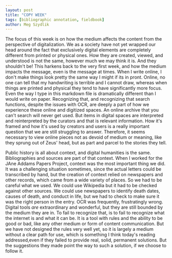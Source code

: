 ```yaml
---  
layout: post  
title: "COPY WEEK"  
tags: [bibliographic annotation, fieldbook]  
author: Meg Szydlik 
---
```


The focus of this week is on how the medium affects the content from the perspective of digitalization. We as a society have not yet wrapped our head around the fact that exclusively digital elements are completely different from printed or physical ones. How they are created, viewed, and understood is not the same, however much we may think it is. And they shouldn't be! This harkens back to the very first week, and how the medium impacts the message, even is the message at times. When I write online, I don't make things look pretty the same way I might if its in pront. Online, no one can tell that my handwriting is terrible and I cannot draw, whereas when things are printed and physical they tend to have significantly more focus. Even the way I type in this markdown file is dramatically different than I would write on paper. Recognizing that, and recognizing that search functions, despite the issues with OCR, are deeply a part of how we experience these online and digitized spaces. An online archive that you can't search will never get used. But items in digital spaces are interpreted and reinterpreted by the curators and that is relevant information. How it's framed and how it's used by creators and users is a really important question that we are still struggling to answer. Therefore, it seems necessary to view online pieces not as devoid of medium or meaning, like they sprung out of Zeus' head, but as part and parcel to the stories they tell.

Public history is all about context, and digital humanities is the same. Bibliographies and sources are part of that context. When I worked for the JAne Addams Papers Project, context was the most important thing we did. It was a challenging situation sometimes, since the actual letters could be transcribed by hand, but the creation of context relied on newspapers and other records, which came from a wide variety of places. So we had to be careful what we used. We could use Wikipedia but it had to be checked against other sources. We could use newspapers to identify death dates, causes of death, and conduct in life, but we had to check to make sure it was the right person in the entry. OCR was frequently, frustratingly wrong. Digital tools *are* extraordinary and wonderful, but they are still bounded by the medium they are in. To fail to recognize that, is to fail to recognize what the internet is and what it can be. It is a tool with rules and the ability to be good or bad, like any other medium or form of content communication. But we have not designed the rules very well yet, so it is largely a medium without a clear path for use, which is something I think today's reading addressed,even if they failed to provide real, solid, permanent solutions. But the suggestions they made point the way to such a solution, if we choose to follow it.